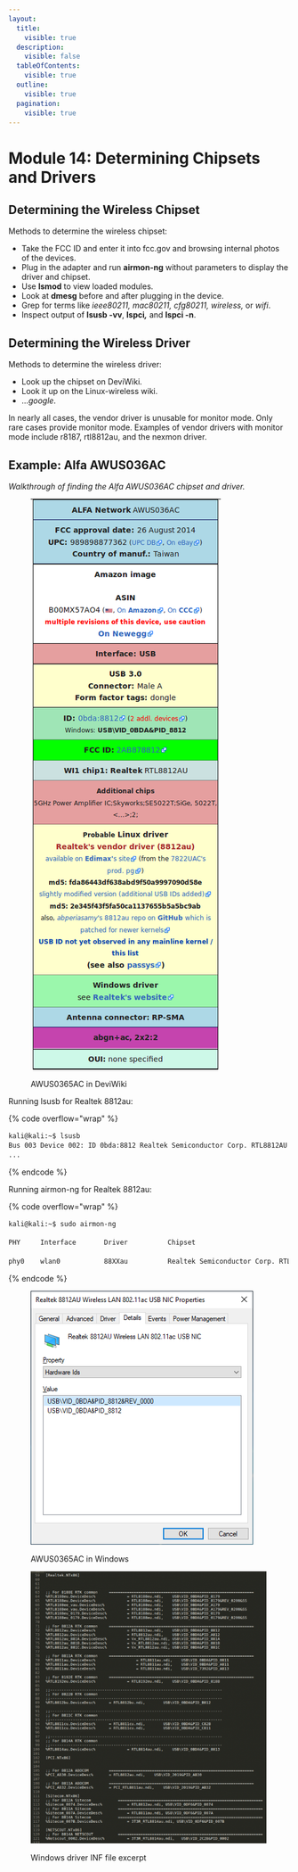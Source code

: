 ```yaml
---
layout:
  title:
    visible: true
  description:
    visible: false
  tableOfContents:
    visible: true
  outline:
    visible: true
  pagination:
    visible: true
---
```


# Module 14: Determining Chipsets and Drivers

## Determining the Wireless Chipset

Methods to determine the wireless chipset:

* Take the FCC ID and enter it into fcc.gov and browsing internal photos of the devices.
* Plug in the adapter and run **airmon-ng** without parameters to display the driver and chipset.
* Use **lsmod** to view loaded modules.
* Look at **dmesg** before and after plugging in the device.
* Grep for terms like _ieee80211, mac80211, cfg80211, wireless,_ or _wifi_.
* Inspect output of **lsusb -vv**, **lspci**_**,**_ and **lspci -n**.

## Determining the Wireless Driver

Methods to determine the wireless driver:

* Look up the chipset on DeviWiki.
* Look it up on the Linux-wireless wiki.
* ..._google_.

In nearly all cases, the vendor driver is unusable for monitor mode. Only rare cases provide monitor mode. Examples of vendor drivers with monitor mode include r8187, rtl8812au, and the nexmon driver.

## Example: Alfa AWUS036AC

_Walkthrough of finding the Alfa AWUS036AC chipset and driver._

<figure><img src="../../../.gitbook/assets/image (49).png" alt=""><figcaption><p>AWUS0365AC in DeviWiki</p></figcaption></figure>

Running lsusb for Realtek 8812au:

{% code overflow="wrap" %}
```bash
kali@kali:~$ lsusb
Bus 003 Device 002: ID 0bda:8812 Realtek Semiconductor Corp. RTL8812AU 802.11a/b/g/n/ac 2T2R DB WLAN Adapter
...
```
{% endcode %}

Running airmon-ng for Realtek 8812au:

{% code overflow="wrap" %}
```bash
kali@kali:~$ sudo airmon-ng

PHY     Interface       Driver          Chipset

phy0    wlan0           88XXau          Realtek Semiconductor Corp. RTL8812AU 802.11a/b/g/n/ac 2T2R DB WLAN Adapter
```
{% endcode %}

<figure><img src="../../../.gitbook/assets/image (50).png" alt=""><figcaption><p>AWUS0365AC in Windows</p></figcaption></figure>

<figure><img src="../../../.gitbook/assets/image (51).png" alt=""><figcaption><p>Windows driver INF file excerpt</p></figcaption></figure>
